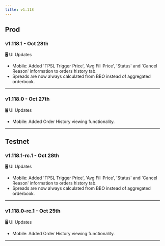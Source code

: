```yaml
---
title: v1.118
---
```

## Prod
### v1.118.1 - Oct 28th
🖥️ UI Updates
* Mobile: Added 'TPSL Trigger Price', 'Avg Fill Price', 'Status' and 'Cancel Reason' information to orders history tab.
* Spreads are now always calculated from BBO instead of aggregated orderbook.
---
### v1.118.0 - Oct 27th
🖥️ UI Updates
* Mobile: Added Order History viewing functionality.
---
## Testnet
### v1.118.1-rc.1 - Oct 28th
🖥️ UI Updates
* Mobile: Added 'TPSL Trigger Price', 'Avg Fill Price', 'Status' and 'Cancel Reason' information to orders history tab.
* Spreads are now always calculated from BBO instead of aggregated orderbook.
---
### v1.118.0-rc.1 - Oct 25th
🖥️ UI Updates
* Mobile: Added Order History viewing functionality.
---
